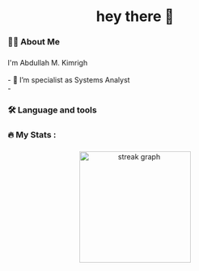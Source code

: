 <h1 align="center">hey there 👋</h1>

###

<h3 align="left">👩‍💻  About Me</h3>

###

<p align="left">I'm Abdullah M. Kimrigh<br><br>- 🔭 I’m specialist as Systems Analyst<br>- </p>

###

<h3 align="left">🛠 Language and tools</h3>

###

<div align="left">
<!-- <img src="https://cdn.jsdelivr.net/gh/devicons/devicon/icons/go/go-original-wordmark.svg" height="40" alt="go logo"  /> -->
<!--   <img width="12" /> -->
<!--   <img src="https://cdn.jsdelivr.net/gh/devicons/devicon/icons/rust/rust-plain.svg" height="40" alt="rust logo"  /> -->
<!--   <img width="12" /> -->
<!--   <img src="https://cdn.jsdelivr.net/gh/devicons/devicon/icons/ruby/ruby-plain-wordmark.svg" height="40" alt="ruby logo"  /> -->
<!--   <img width="12" /> -->
<!--   <img src="https://cdn.jsdelivr.net/gh/devicons/devicon/icons/dot-net/dot-net-plain-wordmark.svg" height="40" alt="dot-net logo"  /> -->
<!--   <img width="12" /> -->
<!--   <img src="https://cdn.jsdelivr.net/gh/devicons/devicon/icons/firebase/firebase-plain-wordmark.svg" height="40" alt="firebase logo"  /> -->
<!--   <img width="12" /> -->
<!--   <img src="https://cdn.jsdelivr.net/gh/devicons/devicon/icons/amazonwebservices/amazonwebservices-original.svg" height="40" alt="amazonwebservices logo"  /> -->
<!--   <img width="12" /> -->
<!--   <img src="https://cdn.jsdelivr.net/gh/devicons/devicon/icons/circleci/circleci-plain.svg" height="40" alt="circleci logo"  /> -->
<!--   <img width="12" /> -->
<!--   <img src="https://cdn.jsdelivr.net/gh/devicons/devicon/icons/kubernetes/kubernetes-plain.svg" height="40" alt="kubernetes logo"  /> -->
<!--   <img width="12" /> -->
<!--   <img src="https://cdn.jsdelivr.net/gh/devicons/devicon/icons/docker/docker-plain-wordmark.svg" height="40" alt="docker logo"  /> -->
<!--   <img width="12" /> -->
<!--   <img src="https://cdn.jsdelivr.net/gh/devicons/devicon/icons/docker/docker-plain-wordmark.svg" height="40" alt="Other"  /> -->
</div>

###

<h3 align="left">🔥   My Stats :</h3>

###

<div align="center">
  <img src="https://streak-stats.demolab.com?user=maurodesouza&locale=en&mode=daily&theme=dark&hide_border=false&border_radius=5&order=3" height="220" alt="streak graph"  />
</div>

###
